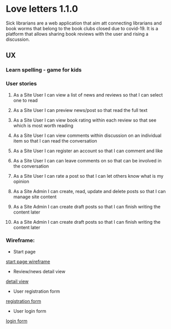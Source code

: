 # Love letters 1.1.0

Sick librarians are a web application that aim att connecting librarians and book worms that belong to the book clubs closed due to covid-19. It is a platform that allows sharing book reviews with the user and rising a discussion.

## UX

### Learn spelling - game for kids

### User stories

1. As a Site User I can view a list of news and reviews so that I can select one to read

2. As a Site User I can preview news/post so that read the full text

3. As a Site User I can view book rating within each review so that see which is most worth reading

4. As a Site User I can view comments within discussion on an individual item so that I can read the conversation

5. As a Site User I can register an account so that I can comment and like

6. As a Site User I can can leave comments on so that can be involved in the conversation

7. As a Site User I can rate a post so that I can let others know what is my opinion

8. As a Site Admin I can create, read, update and delete posts so that I can manage site content

9. As a Site Admin I can create draft posts so that I can finish writing the content later

10. As a Site Admin I can create draft posts so that I can finish writing the content later

### Wireframe:

* Start page

[start page wireframe](url)

* Review/news detail view

[detail view](url)

* User registration form

[registration form](url)

* User login form

[login form](url)

